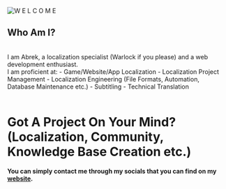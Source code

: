 ![W E L C O M E](https://user-images.githubusercontent.com/44588876/137596000-7a7fac62-4228-436b-9a1c-8d0cc80a894d.gif)

## Who Am I?
<br>
I am Abrek, a localization specialist (Warlock if you please) and a web development enthusiast.
<br>
I am proficient at:
- Game/Website/App Localization
- Localization Project Management
- Localization Engineering (File Formats, Automation, Database Maintenance etc.)
- Subtitling
- Technical Translation
<br><br>

# Got A Project On Your Mind? (Localization, Community, Knowledge Base Creation etc.)

**You can simply contact me through my socials that you can find on my [website](https://horselord-abrek.github.io).**